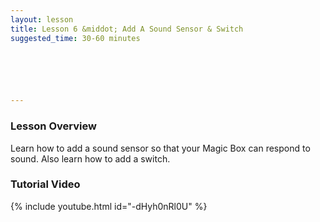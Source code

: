 ```yaml
---
layout: lesson
title: Lesson 6 &middot; Add A Sound Sensor & Switch
suggested_time: 30-60 minutes

      




---
```


### Lesson Overview

Learn how to add a sound sensor so that your Magic Box can respond to sound.  Also learn how to add a switch.

### Tutorial Video

{% include youtube.html id="-dHyh0nRl0U" %}